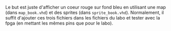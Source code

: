 Le but est juste d'afficher un coeur rouge sur fond bleu en
utilisant une map (dans `map_book.vhd`) et des sprites
(dans `sprite_book.vhd`). Normalement, il suffit d'ajouter
ces trois fichiers dans les fichiers du labo et tester avec
la fpga (en mettant les mêmes pins que pour le labo). 
